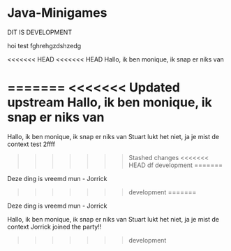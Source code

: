 # Java-Minigames

DIT IS DEVELOPMENT

hoi test
fghrehgzdshzedg

<<<<<<< HEAD
<<<<<<< HEAD
Hallo, ik ben monique, ik snap er niks van

=======
<<<<<<< Updated upstream
Hallo, ik ben monique, ik snap er niks van
=======
Hallo, ik ben monique, ik snap er niks van
Stuart lukt het niet, ja je mist de context
test 2ffff
>>>>>>> Stashed changes
<<<<<<< HEAD
df
>>>>>>> development
=======

Deze ding is vreemd mun - Jorrick
>>>>>>> development
=======

Deze ding is vreemd mun - Jorrick

Hallo, ik ben monique, ik snap er niks van
Stuart lukt het niet, ja je mist de context
Jorrick joined the party!!

>>>>>>> development
